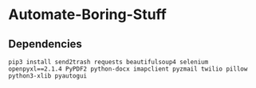 # Automate-Boring-Stuff

## Dependencies
`pip3 install send2trash requests beautifulsoup4 selenium openpyxl==2.1.4 PyPDF2 python-docx imapclient pyzmail twilio pillow python3-xlib pyautogui`
